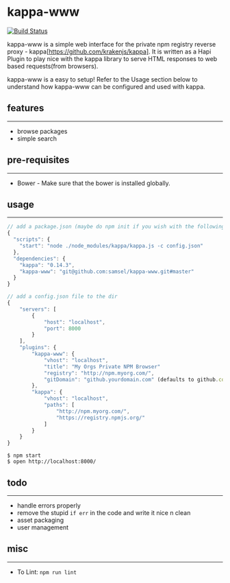 kappa-www
=========

[![Build Status](https://travis-ci.org/samsel/kappa-www.svg)](https://travis-ci.org/samsel/kappa-www)

kappa-www is a simple web interface for the private npm registry reverse proxy - kappa[https://github.com/krakenjs/kappa].
It is written as a Hapi Plugin to play nice with the kappa library to serve HTML responses to web based requests(from browsers).

kappa-www is a easy to setup!
Refer to the Usage section below to understand how kappa-www can be configured and used with kappa.

## features
----------------
* browse packages
* simple search

## pre-requisites
-----------------
* Bower - Make sure that the bower is installed globally.

## usage
--------

```javascript
// add a package.json (maybe do npm init if you wish with the following and do npm install)
{
  "scripts": {
    "start": "node ./node_modules/kappa/kappa.js -c config.json"
  },
  "dependencies": {
    "kappa": "0.14.3",
    "kappa-www": "git@github.com:samsel/kappa-www.git#master"
  }
}
```

```javascript
// add a config.json file to the dir
{
    "servers": [
        {
            "host": "localhost",
            "port": 8000
        }
    ],
    "plugins": {
        "kappa-www": {
            "vhost": "localhost",
            "title": "My Orgs Private NPM Browser"
            "registry": "http://npm.myorg.com/",
            "gitDomain": "github.yourdomain.com" (defaults to github.com)    
        },
        "kappa": {
            "vhost": "localhost",
            "paths": [
                "http://npm.myorg.com/",
                "https://registry.npmjs.org/"
            ]
        }
    }
}
```

```shell
$ npm start
$ open http://localhost:8000/
````

## todo
--------
* handle errors properly
* remove the stupid ```if err``` in the code and write it nice n clean
* asset packaging
* user management

## misc
--------
* To Lint: ```npm run lint```